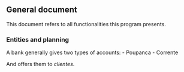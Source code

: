 ## General document

This document refers to all functionalities this program presents.

### Entities and planning

A bank generally gives two types of accounts: 
    - Poupanca
    - Corrente

And offers them to _clientes_.

